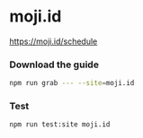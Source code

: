 # moji.id

https://moji.id/schedule

### Download the guide

```sh
npm run grab --- --site=moji.id
```

### Test

```sh
npm run test:site moji.id
```
